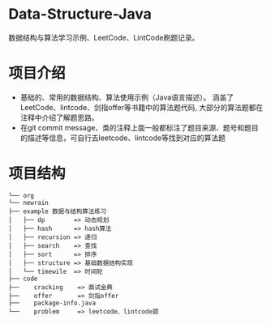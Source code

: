 # Data-Structure-Java
数据结构与算法学习示例、LeetCode、LintCode刷题记录。

# 项目介绍
- 基础的、常用的数据结构、算法使用示例（Java语言描述）。 涵盖了LeetCode、lintcode、剑指offer等书籍中的算法题代码,
大部分的算法题都在注释中介绍了解题思路。
- 在git commit message、类的注释上面一般都标注了题目来源、题号和题目的描述等信息，可自行去leetcode、lintcode等找到对应的算法题


# 项目结构
    └── org
    └── newrain
    ├── example 数据与结构算法练习
    │   ├── dp        => 动态规划
    │   ├── hash      => hash算法
    │   ├── recursion => 递归
    │   ├── search    => 查找
    │   ├── sort      => 排序
    │   ├── structure => 基础数据结构实现
    │   └── timewile  => 时间轮
    ├── code
    ├──    cracking    => 面试金典
    ├──    offer       => 剑指offer
    ├──    package-info.java
    └──    problem     => leetcode、lintcode题